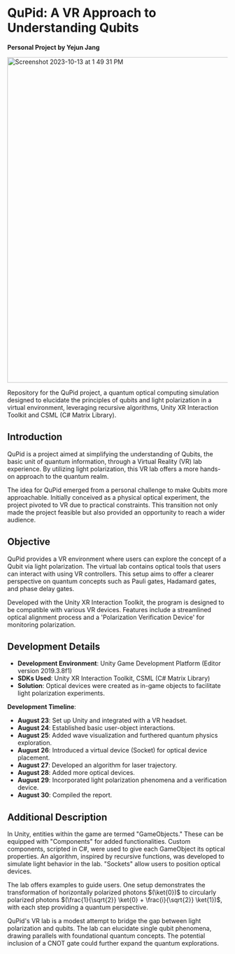 # QuPid: A VR Approach to Understanding Qubits

**Personal Project by Yejun Jang**

<img width="742" alt="Screenshot 2023-10-13 at 1 49 31 PM" src="https://github.com/codingJang/QuPid/assets/56782623/dc7d97fc-e5d2-4ac3-82eb-3e02c5900bba">


Repository for the QuPid project, a quantum optical computing simulation designed to elucidate the principles of qubits and light polarization in a virtual environment, leveraging recursive algorithms, Unity XR Interaction Toolkit and CSML (C# Matrix Library).

## Introduction

QuPid is a project aimed at simplifying the understanding of Qubits, the basic unit of quantum information, through a Virtual Reality (VR) lab experience. By utilizing light polarization, this VR lab offers a more hands-on approach to the quantum realm.

The idea for QuPid emerged from a personal challenge to make Qubits more approachable. Initially conceived as a physical optical experiment, the project pivoted to VR due to practical constraints. This transition not only made the project feasible but also provided an opportunity to reach a wider audience.

## Objective

QuPid provides a VR environment where users can explore the concept of a Qubit via light polarization. The virtual lab contains optical tools that users can interact with using VR controllers. This setup aims to offer a clearer perspective on quantum concepts such as Pauli gates, Hadamard gates, and phase delay gates.

Developed with the Unity XR Interaction Toolkit, the program is designed to be compatible with various VR devices. Features include a streamlined optical alignment process and a 'Polarization Verification Device' for monitoring polarization.

## Development Details

- **Development Environment**: Unity Game Development Platform (Editor version 2019.3.8f1)
- **SDKs Used**: Unity XR Interaction Toolkit, CSML (C# Matrix Library)
- **Solution**: Optical devices were created as in-game objects to facilitate light polarization experiments.

**Development Timeline**:
- **August 23**: Set up Unity and integrated with a VR headset.
- **August 24**: Established basic user-object interactions.
- **August 25**: Added wave visualization and furthered quantum physics exploration.
- **August 26**: Introduced a virtual device (Socket) for optical device placement.
- **August 27**: Developed an algorithm for laser trajectory.
- **August 28**: Added more optical devices.
- **August 29**: Incorporated light polarization phenomena and a verification device.
- **August 30**: Compiled the report.

## Additional Description

In Unity, entities within the game are termed "GameObjects." These can be equipped with "Components" for added functionalities. Custom components, scripted in C#, were used to give each GameObject its optical properties. An algorithm, inspired by recursive functions, was developed to simulate light behavior in the lab. "Sockets" allow users to position optical devices.

The lab offers examples to guide users. One setup demonstrates the transformation of horizontally polarized photons $(\ket{0})$ to circularly polarized photons $(\frac{1}{\sqrt{2}} \ket{0} + \frac{i}{\sqrt{2}} \ket{1})$, with each step providing a quantum perspective.

QuPid's VR lab is a modest attempt to bridge the gap between light polarization and qubits. The lab can elucidate single qubit phenomena, drawing parallels with foundational quantum concepts. The potential inclusion of a $\text{CNOT}$ gate could further expand the quantum explorations.

